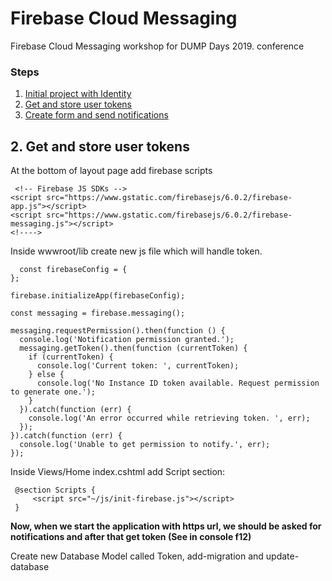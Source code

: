 # Firebase Cloud Messaging
Firebase Cloud Messaging workshop for DUMP Days 2019. conference

### Steps 
1. [Initial project with Identity](https://github.com/bpenovic/Firebase-Cloud-Messaging/tree/1.-Init-project-with-identity)
2. [Get and store user tokens](https://github.com/bpenovic/Firebase-Cloud-Messaging/tree/2.-Get-and-store-user-tokens) 
3. [Create form and send notifications](https://github.com/bpenovic/Firebase-Cloud-Messaging/tree/3.-Create-form-for-sending-notifications)  

## 2. Get and store user tokens
At the bottom of layout page add firebase scripts  

     <!-- Firebase JS SDKs -->
    <script src="https://www.gstatic.com/firebasejs/6.0.2/firebase-app.js"></script>
    <script src="https://www.gstatic.com/firebasejs/6.0.2/firebase-messaging.js"></script>
    <!----> 

Inside wwwroot/lib create new js file which will handle token.  

      const firebaseConfig = {
    };

    firebase.initializeApp(firebaseConfig);

    const messaging = firebase.messaging();

    messaging.requestPermission().then(function () {
      console.log('Notification permission granted.');
      messaging.getToken().then(function (currentToken) {
        if (currentToken) {
          console.log('Current token: ', currentToken);
        } else {
          console.log('No Instance ID token available. Request permission to generate one.');
        }
      }).catch(function (err) {
        console.log('An error occurred while retrieving token. ', err);
      });
    }).catch(function (err) {
      console.log('Unable to get permission to notify.', err);
    });

Inside Views/Home index.cshtml add Script section:

     @section Scripts {
         <script src="~/js/init-firebase.js"></script>
     }

**Now, when we start the application with https url, we should be asked for notifications and after that get token (See in console f12)**


Create new Database Model called Token, add-migration and update-database  

